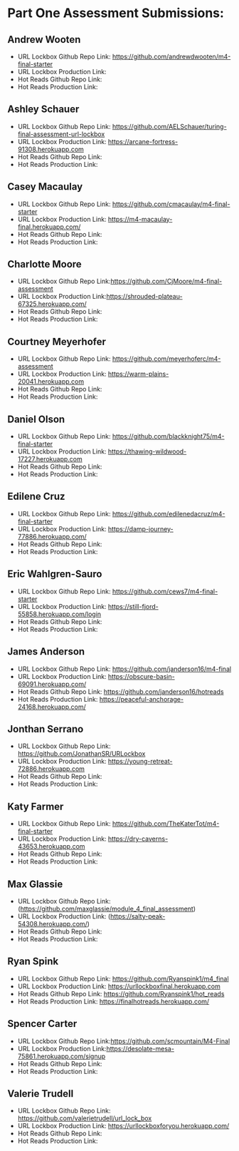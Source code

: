 # Part One Assessment Submissions:

## Andrew Wooten

* URL Lockbox Github Repo Link: https://github.com/andrewdwooten/m4-final-starter
* URL Lockbox Production Link:
* Hot Reads Github Repo Link:
* Hot Reads Production Link:

## Ashley Schauer

* URL Lockbox Github Repo Link: https://github.com/AELSchauer/turing-final-assessment-url-lockbox
* URL Lockbox Production Link: https://arcane-fortress-91308.herokuapp.com
* Hot Reads Github Repo Link:
* Hot Reads Production Link:

## Casey Macaulay

* URL Lockbox Github Repo Link: https://github.com/cmacaulay/m4-final-starter
* URL Lockbox Production Link: https://m4-macaulay-final.herokuapp.com/
* Hot Reads Github Repo Link:
* Hot Reads Production Link:

## Charlotte Moore

* URL Lockbox Github Repo Link:https://github.com/CjMoore/m4-final-assessment
* URL Lockbox Production Link:https://shrouded-plateau-67325.herokuapp.com/
* Hot Reads Github Repo Link:
* Hot Reads Production Link:

## Courtney Meyerhofer

* URL Lockbox Github Repo Link: https://github.com/meyerhoferc/m4-assessment
* URL Lockbox Production Link: https://warm-plains-20041.herokuapp.com
* Hot Reads Github Repo Link:
* Hot Reads Production Link:

## Daniel Olson

* URL Lockbox Github Repo Link: https://github.com/blackknight75/m4-final-starter
* URL Lockbox Production Link: https://thawing-wildwood-17227.herokuapp.com
* Hot Reads Github Repo Link:
* Hot Reads Production Link:

## Edilene Cruz

* URL Lockbox Github Repo Link: https://github.com/edilenedacruz/m4-final-starter
* URL Lockbox Production Link:  https://damp-journey-77886.herokuapp.com/
* Hot Reads Github Repo Link:
* Hot Reads Production Link:

## Eric Wahlgren-Sauro

* URL Lockbox Github Repo Link: https://github.com/cews7/m4-final-starter
* URL Lockbox Production Link: https://still-fjord-55858.herokuapp.com/login
* Hot Reads Github Repo Link:
* Hot Reads Production Link:

## James Anderson

* URL Lockbox Github Repo Link: https://github.com/janderson16/m4-final
* URL Lockbox Production Link: https://obscure-basin-69091.herokuapp.com/
* Hot Reads Github Repo Link: https://github.com/janderson16/hotreads
* Hot Reads Production Link: https://peaceful-anchorage-24168.herokuapp.com/

## Jonthan Serrano

* URL Lockbox Github Repo Link: https://github.com/JonathanSR/URLockbox
* URL Lockbox Production Link: https://young-retreat-72886.herokuapp.com
* Hot Reads Github Repo Link:
* Hot Reads Production Link:

## Katy Farmer

* URL Lockbox Github Repo Link: https://github.com/TheKaterTot/m4-final-starter
* URL Lockbox Production Link: https://dry-caverns-43653.herokuapp.com
* Hot Reads Github Repo Link:
* Hot Reads Production Link:

## Max Glassie

* URL Lockbox Github Repo Link: (https://github.com/maxglassie/module_4_final_assessment)
* URL Lockbox Production Link: (https://salty-peak-54308.herokuapp.com/)
* Hot Reads Github Repo Link:
* Hot Reads Production Link:

## Ryan Spink

* URL Lockbox Github Repo Link: https://github.com/Ryanspink1/m4_final
* URL Lockbox Production Link: https://urllockboxfinal.herokuapp.com
* Hot Reads Github Repo Link: https://github.com/Ryanspink1/hot_reads
* Hot Reads Production Link: https://finalhotreads.herokuapp.com/

## Spencer Carter

* URL Lockbox Github Repo Link:https://github.com/scmountain/M4-Final
* URL Lockbox Production Link:https://desolate-mesa-75861.herokuapp.com/signup
* Hot Reads Github Repo Link:
* Hot Reads Production Link:

## Valerie Trudell

* URL Lockbox Github Repo Link: https://github.com/valerietrudell/url_lock_box
* URL Lockbox Production Link: https://urllockboxforyou.herokuapp.com/
* Hot Reads Github Repo Link:
* Hot Reads Production Link:
